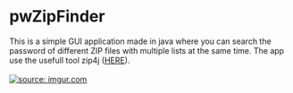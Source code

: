 # pwZipFinder

This is a simple GUI application made in java where you can search the password of different ZIP files with multiple lists at the same time.
The app use the usefull tool zip4j (<a href="https://github.com/srikanth-lingala/zip4j">HERE</a>).</br></br>
<a href="https://imgur.com/1WU8c6y"><img src="https://i.imgur.com/1WU8c6y.png" title="source: imgur.com" /></a>
